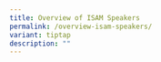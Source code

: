 ```yaml
---
title: Overview of ISAM Speakers
permalink: /overview-isam-speakers/
variant: tiptap
description: ""
---
```

<p></p>